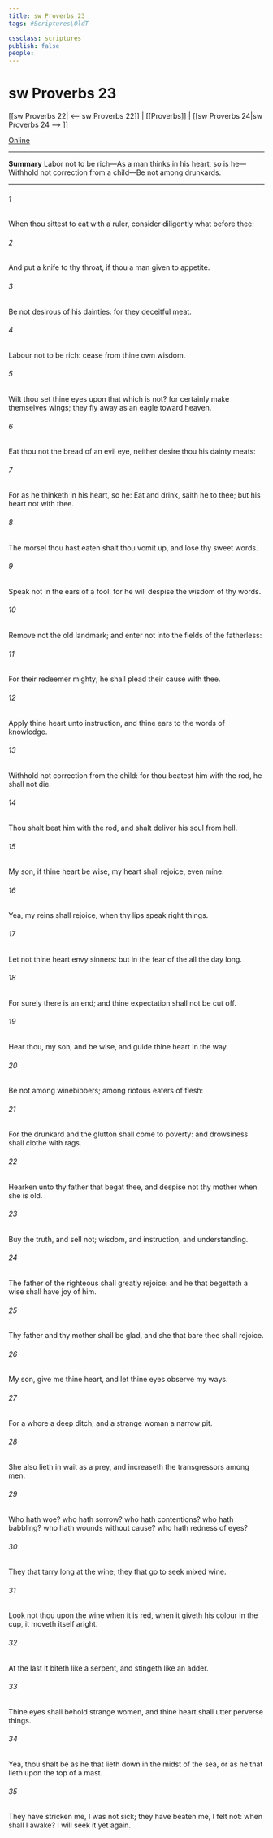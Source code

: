 ```yaml
---
title: sw Proverbs 23
tags: #Scriptures\OldT

cssclass: scriptures
publish: false
people:
---
```


# sw Proverbs 23
[[sw Proverbs 22| <-- sw Proverbs 22]] | [[Proverbs]] | [[sw Proverbs 24|sw Proverbs 24 --> ]]

[Online](https://churchofjesuschrist.org/study/scriptures/ot/prov/23?lang=eng)

---
__Summary__
Labor not to be rich—As a man thinks in his heart, so is he—Withhold not correction from a child—Be not among drunkards.

---
###### 1 
When thou sittest to eat with a ruler, consider diligently what  before thee:

###### 2 
And put a knife to thy throat, if thou  a man given to appetite.

###### 3 
Be not desirous of his dainties: for they  deceitful meat.

###### 4 
Labour not to be rich: cease from thine own wisdom.

###### 5 
Wilt thou set thine eyes upon that which is not? for  certainly make themselves wings; they fly away as an eagle toward heaven.

###### 6 
Eat thou not the bread of  an evil eye, neither desire thou his dainty meats:

###### 7 
For as he thinketh in his heart, so  he: Eat and drink, saith he to thee; but his heart  not with thee.

###### 8 
The morsel  thou hast eaten shalt thou vomit up, and lose thy sweet words.

###### 9 
Speak not in the ears of a fool: for he will despise the wisdom of thy words.

###### 10 
Remove not the old landmark; and enter not into the fields of the fatherless:

###### 11 
For their redeemer  mighty; he shall plead their cause with thee.

###### 12 
Apply thine heart unto instruction, and thine ears to the words of knowledge.

###### 13 
Withhold not correction from the child: for  thou beatest him with the rod, he shall not die.

###### 14 
Thou shalt beat him with the rod, and shalt deliver his soul from hell.

###### 15 
My son, if thine heart be wise, my heart shall rejoice, even mine.

###### 16 
Yea, my reins shall rejoice, when thy lips speak right things.

###### 17 
Let not thine heart envy sinners: but  in the fear of the  all the day long.

###### 18 
For surely there is an end; and thine expectation shall not be cut off.

###### 19 
Hear thou, my son, and be wise, and guide thine heart in the way.

###### 20 
Be not among winebibbers; among riotous eaters of flesh:

###### 21 
For the drunkard and the glutton shall come to poverty: and drowsiness shall clothe  with rags.

###### 22 
Hearken unto thy father that begat thee, and despise not thy mother when she is old.

###### 23 
Buy the truth, and sell  not;  wisdom, and instruction, and understanding.

###### 24 
The father of the righteous shall greatly rejoice: and he that begetteth a wise  shall have joy of him.

###### 25 
Thy father and thy mother shall be glad, and she that bare thee shall rejoice.

###### 26 
My son, give me thine heart, and let thine eyes observe my ways.

###### 27 
For a whore  a deep ditch; and a strange woman  a narrow pit.

###### 28 
She also lieth in wait as  a prey, and increaseth the transgressors among men.

###### 29 
Who hath woe? who hath sorrow? who hath contentions? who hath babbling? who hath wounds without cause? who hath redness of eyes?

###### 30 
They that tarry long at the wine; they that go to seek mixed wine.

###### 31 
Look not thou upon the wine when it is red, when it giveth his colour in the cup,  it moveth itself aright.

###### 32 
At the last it biteth like a serpent, and stingeth like an adder.

###### 33 
Thine eyes shall behold strange women, and thine heart shall utter perverse things.

###### 34 
Yea, thou shalt be as he that lieth down in the midst of the sea, or as he that lieth upon the top of a mast.

###### 35 
They have stricken me,  I was not sick; they have beaten me,  I felt  not: when shall I awake? I will seek it yet again.

